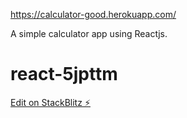 https://calculator-good.herokuapp.com/

A simple calculator app using Reactjs.

# react-5jpttm

[Edit on StackBlitz ⚡️](https://stackblitz.com/edit/react-5jpttm)
